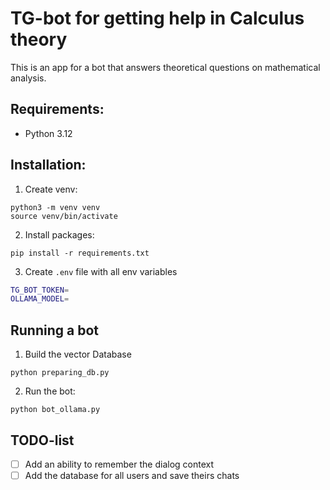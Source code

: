 # TG-bot for getting help in Calculus theory
This is an app for a bot that answers theoretical questions on mathematical analysis.

## Requirements:
- Python 3.12

## Installation:
1. Create venv:
```
python3 -m venv venv
source venv/bin/activate
```

2. Install packages:
```
pip install -r requirements.txt
```

3. Create `.env` file with all env variables 
```bash
TG_BOT_TOKEN=
OLLAMA_MODEL=
```

## Running a bot
1. Build the vector Database 
```
python preparing_db.py
```

2. Run the bot:
```
python bot_ollama.py
```

## TODO-list
- [ ] Add an ability to remember the dialog context
- [ ] Add the database for all users and save theirs chats